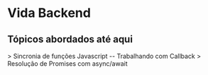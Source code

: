 # Vida Backend
<h2> Tópicos abordados até aqui </h2>
> Sincronia de funções Javascript -- Trabalhando com Callback
> Resolução de Promises com async/await 
